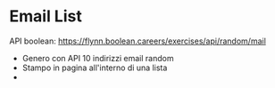 # Email List

API boolean: https://flynn.boolean.careers/exercises/api/random/mail

* Genero con API 10 indirizzi email random 
* Stampo in pagina all'interno di una lista <li></li>